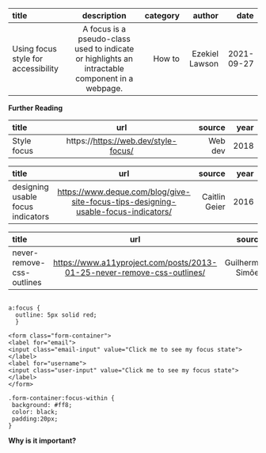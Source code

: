 | title       | description     | category     |  author     | date     |
| :------------- | :----------: | -----------: | -----------: |-----------: |
|  Using focus style for accessibility |  A focus is a pseudo-class used to indicate or highlights an intractable component in a webpage.     | How to    | Ezekiel Lawson   | 2021-09-27    | 

**Further Reading**

| title       | url    |   source    | year     |
| :------------- | :----------: | -----------: | -----------: | 
|  Style focus |  https://https://web.dev/style-focus/   | Web dev    |  2018   |  


| title       | url    |   source    | year     |
| :------------- | :----------: | -----------: | -----------: | 
|  designing usable focus indicators |  https://www.deque.com/blog/give-site-focus-tips-designing-usable-focus-indicators/  |  Caitlin Geier   |  2016   | 

| title       | url    |   source    | year     |
| :------------- | :----------: | -----------: | -----------: | 
|  never-remove-css-outlines |  https://www.a11yproject.com/posts/2013-01-25-never-remove-css-outlines/  |  Guilherme Simões   |  2013  | 


```

a:focus {
  outline: 5px solid red;
  }
```

```
<form class="form-container">
<label for="email">
<input class="email-input" value="Click me to see my focus state">
</label>
<label for="username">
<input class="user-input" value="Click me to see my focus state">
</label>
</form>

.form-container:focus-within {
 background: #ff8;
 color: black;
 padding:20px;
}
```

**Why is it important?**

